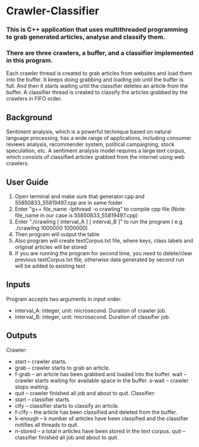 # Crawler-Classifier

### This is C++ application that uses multithreaded programming to grab generated articles, analyse and classify them.
### There are three crawlers, a buffer, and a classifier implemented in this program.
Each crawler thread is created to grab articles from websites and load them into the buffer. It keeps doing grabbing and loading job until the buffer is full. And then it starts waiting until the classifier deletes an article from the buffer.
A classifier thread is created to classify the articles grabbed by the crawlers in FIFO order.

## Background
Sentiment analysis, which is a powerful technique based on natural language processing, has a wide range of applications, including consumer reviews analysis, recommender system, political campaigning, stock speculation, etc. A sentiment analysis model requires a large text corpus, which consists of classified articles grabbed from the internet using web crawlers.

## User Guide
1) Open terminal and make sure that generator.cpp and 55850833_55819497.cpp are in same folder
2) Enter "g++ file_name -lpthread -o crawling" to compile cpp file (Note: file_name in our case is 55850833_55819497.cpp)
3) Enter "./crawling [ interval_A ] [ interval_B ]" to run the program ( e.g ./crawilng 1000000 1000000)
4) Then program will output the table
5) Also program will create textCorpus.txt file, where keys, class labels and original articles will be stored
6) If you are running the program for second time, you need to delete/clear previous textCorpus.txt file, otherwise
data generated by second run will be added to existing text

## Inputs
Program accepts two arguments in input order: 
- interval_A: integer, unit: microsecond. Duration of crawler job.
- interval_B: integer, unit: microsecond. Duration of classifier job.

## Outputs
Crawler:
- start – crawler starts.
- grab – crawler starts to grab an article.
- f-grab – an article has been grabbed and loaded into the buffer. wait – crawler starts waiting for available space in the buffer. s-wait – crawler stops waiting.
- quit – crawler finished all job and about to quit.
Classifier:
- start – classifier starts.
- clfy – classifier starts to classify an article.
- f-clfy – the article has been classified and deleted from the buffer.
- k-enough – k number of articles have been classified and the classifier notifies all threads to quit.
- n-stored – a total n articles have been stored in the text corpus. quit – classifier finished all job and about to quit.